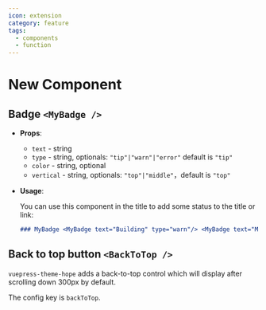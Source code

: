 ```yaml
---
icon: extension
category: feature
tags:
  - components
  - function
---
```


# New Component

## Badge `<MyBadge />`

- **Props**:

  - `text` - string
  - `type` - string, optionals: `"tip"|"warn"|"error"` default is `"tip"`
  - `color` - string, optional
  - `vertical` - string, optionals: `"top"|"middle"`，default is `"top"`

- **Usage**:

  You can use this component in the title to add some status to the title or link:

  ```md
  ### MyBadge <MyBadge text="Building" type="warn"/> <MyBadge text="MrHope" color="grey" />
  ```

## Back to top button `<BackToTop />` <MyBadge text="Support page config" />

`vuepress-theme-hope` adds a back-to-top control which will display after scrolling down 300px by default.

The config key is `backToTop`.
